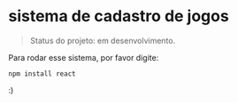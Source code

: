 <h1>sistema de cadastro de jogos</h1>

> Status do projeto: em desenvolvimento.

Para rodar esse sistema, por favor digite:
```
npm install react
```
:)